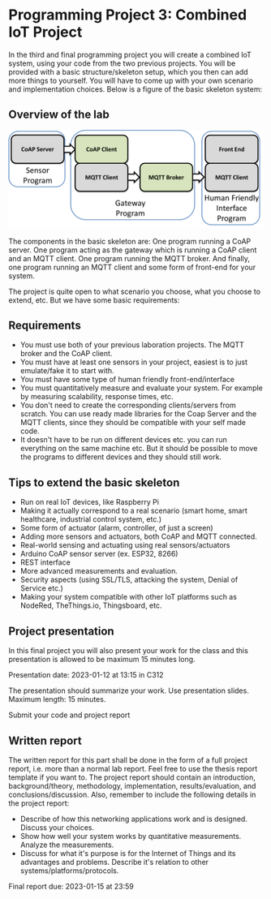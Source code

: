 # Programming Project 3: Combined IoT Project
In the third and final programming project you will create a combined IoT system, using your code from the two previous projects. You will be provided with a basic structure/skeleton setup, which you then can add more things to yourself. You will have to come up with your own scenario and implementation choices. Below is a figure of the basic skeleton system:

## Overview of the lab

 ![diagram of the project](/Lab3/overview.png)

The components in the basic skeleton are: One program running a CoAP server. One program acting as the gateway which is running a CoAP client and an MQTT client. One program running the MQTT broker. And finally, one program running an MQTT client and some form of front-end for your system.

The project is quite open to what scenario you choose, what you choose to extend, etc. But we have some basic requirements:

## Requirements
- You must use both of your previous laboration projects. The MQTT broker and the CoAP client.
- You must have at least one sensors in your project, easiest is to just emulate/fake it to start with.
- You must have some type of human friendly front-end/interface
- You must quantitatively measure and evaluate your system. For example by measuring scalability, response times, etc.
- You don't need to create the corresponding clients/servers from scratch. You can use ready made libraries for the Coap Server and the MQTT clients, since they should be compatible with your self made code.
- It doesn't have to be run on different devices etc. you can run everything on the same machine etc. But it should be possible to move the programs to different devices and they should still work.

## Tips to extend the basic skeleton

- Run on real IoT devices, like Raspberry Pi
- Making it actually correspond to a real scenario (smart home, smart healthcare, industrial control system, etc.)
- Some form of actuator (alarm, controller, of just a screen)
- Adding more sensors and actuators, both CoAP and MQTT connected.
- Real-world sensing and actuating using real sensors/actuators
- Arduino CoAP sensor server (ex. ESP32, 8266)
- REST interface
- More advanced measurements and evaluation.
- Security aspects (using SSL/TLS, attacking the system, Denial of Service etc.)
- Making your system compatible with other IoT platforms such as NodeRed, TheThings.io, Thingsboard, etc. 

## Project presentation

In this final project you will also present your work for the class and this presentation is allowed to be maximum 15 minutes long. 

Presentation date: 2023-01-12 at 13:15 in C312

The presentation should summarize your work. Use presentation slides. Maximum length: 15 minutes.

Submit your code and project report

## Written report
The written report for this part shall be done in the form of a full project report, i.e. more than a normal lab report. Feel free to use the thesis report template if you want to. The project report should contain an introduction, background/theory, methodology, implementation, results/evaluation, and conclusions/discussion. Also, remember to include the following details in the project report:

- Describe of how this networking applications work and is designed. Discuss your choices.
- Show how well your system works by quantitative measurements. Analyze the measurements.
- Discuss for what it's purpose is for the Internet of Things and its advantages and problems. Describe it's relation to other systems/platforms/protocols.

Final report due: 2023-01-15 at 23:59
